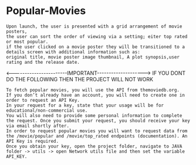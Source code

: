 # Popular-Movies
    Upon launch, the user is presented with a grid arrangement of movie posters, 
    the user can sort the order of viewing via a setting; eiter top rated or most popular. 
    if the user clicked on a movie poster they will be transitioned to a details screen with additional information such as:
    original title, movie poster image thumbnail, A plot synopsis,user rating and the release date.
    
<-----------------------IMPORTANT-------------------->
    IF YOU DONT DO THE FOLLOWING THEN THE PROJECT WILL NOT WORK 
       
    To fetch popular movies, you will use the API from themoviedb.org.
    If you don’t already have an account, you will need to create one in order to request an API Key. 
    In your request for a key, state that your usage will be for educational/non-commercial use. 
    You will also need to provide some personal information to complete the request. Once you submit your request, you should receive your key via email shortly after.
    In order to request popular movies you will want to request data from the /movie/popular and /movie/top_rated endpoints (documentation). An API Key is required.
    Once you obtain your key, open the project folder, navigate to JAVA folder -> utils -> open Network utils file and then set the variable API_KEY.
  
